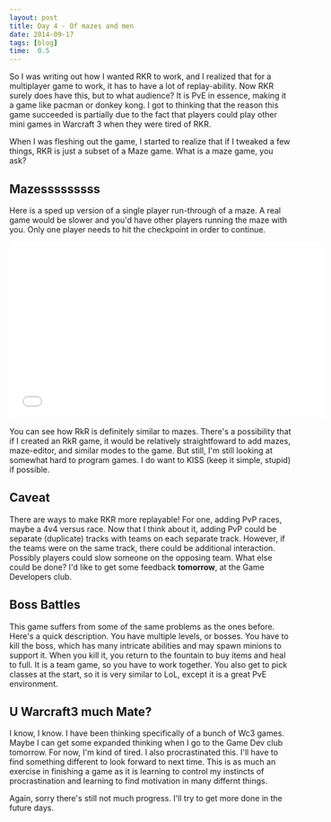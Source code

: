 ```yaml
---
layout: post
title: Day 4 - Of mazes and men
date: 2014-09-17
tags: [blog]
time:  0.5
---
```


So I was writing out how I wanted RKR to work, and I realized that for a multiplayer game to work, it has to have a lot of replay-ability. Now RKR surely does have this, but to what audience? It is PvE in essence, making it a game like pacman or donkey kong. I got to thinking that the reason this game succeeded is partially due to the fact that players could play other mini games in Warcraft 3 when they were tired of RKR.

When I was fleshing out the game, I started to realize that if I tweaked a few things, RKR is just a subset of a Maze game. What is a maze game, you ask?

## Mazesssssssss
Here is a sped up version of a single player run-through of a maze. A real game would be slower and you'd have other players running the maze with you. Only one player needs to hit the checkpoint in order to continue.

<iframe width="560" height="315" src="//www.youtube.com/embed/aiKU0CSx1Y0" frameborder="0" allowfullscreen></iframe>

You can see how RkR is definitely similar to mazes. There's a possibility that if I created an RkR game, it would be relatively straightfoward to add mazes, maze-editor, and similar modes to the game. But still, I'm still looking at somewhat hard to program games. I do want to KISS (keep it simple, stupid) if possible.


## Caveat
There are ways to make RKR more replayable! For one, adding PvP races, maybe a 4v4 versus race. Now that I think about it, adding PvP could be separate (duplicate) tracks with teams on each separate track. However, if the teams were on the same track, there could be additional interaction. Possibly players could slow someone on the opposing team. What else could be done? I'd like to get some feedback **tomorrow**, at the Game Developers club.

## Boss Battles
This game suffers from some of the same problems as the ones before. Here's a quick description. You have multiple levels, or bosses. You have to kill the boss, which has many intricate abilities and may spawn minions to support it. When you kill it, you return to the fountain to buy items and heal to full. It is a team game, so you have to work together. You also get to pick classes at the start, so it is very similar to LoL, except it is a great PvE environment.

## U Warcraft3 much Mate?
I know, I know. I have been thinking specifically of a bunch of Wc3 games. Maybe I can get some expanded thinking when I go to the Game Dev club tomorrow. For now, I'm kind of tired. I also procrastinated this. I'll have to find something different to look forward to next time. This is as much an exercise in finishing a game as it is learning to control my instincts of procrastination and learning to find motivation in many differnt things.

Again, sorry there's still not much progress. I'll try to get more done in the future days.